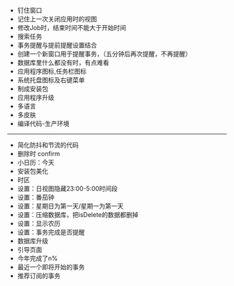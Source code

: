 - 钉住窗口
- 记住上一次关闭应用时的视图
- 修改Job时，结束时间不能大于开始时间
- 搜索任务
- 事务提醒与提前提醒设置结合
- 创建一个新窗口用于提醒事务，（五分钟后再次提醒，不再提醒）
- 数据库里什么都没有时，有点难看
- 应用程序图标,任务栏图标
- 系统托盘图标及右键菜单
- 制成安装包
- 应用程序升级
- 多语言
- 多皮肤
- 编译代码-生产环境
- ------------------------------
- 简化防抖和节流的代码
- 删除时 confirm
- 小日历：今天
- 安装包美化
- 时区
- 设置：日视图隐藏23:00-5:00时间段
- 设置：番茄钟
- 设置：星期日为第一天/星期一为第一天
- 设置：压缩数据库，把isDelete的数据都删掉
- 设置：显示农历
- 设置：事务完成是否提醒
- 数据库升级
- 引导页面
- 今年完成了n%
- 最近一个即将开始的事务
- 推荐订阅的事务
